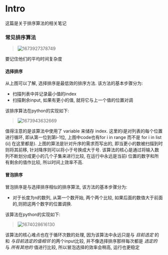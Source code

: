 # Intro 
这篇是关于排序算法的相关笔记

### 常见排序算法
>![1673927378749](https://user-images.githubusercontent.com/89850899/212805854-df4abbe2-e57e-41aa-a04c-9488250fc6f0.png)

要记住他们的平均时间复杂度

#### 选择排序
从上图可以了解, 选择排序是最低效的排序方法. 该方法的基本步骤分为:
- 扫描列表中并记录最小值的index
- 扫描剩余input, 如果有更小的值, 就将它与上一个值的位置对调

该排序算法在python的实现如下:
>![1673943632669](https://user-images.githubusercontent.com/89850899/212845317-bda78c8f-9ff5-472b-93fe-81c6b9efa5b2.png)

值得注意的是该算法中使用了 variable 来储存 index. 这里的i是对列表的每个位置进行循环, 即从第一位到第i-1位, 上图中code也有for i in range 而不是 for i in list  (i/j 在这里都是).
上图的算法是针对升序的需求而写出的, 即当更小的数被扫描到时则将其前移, 针对降序则可以将小于号换成大于号. 该算法的核心是通过将输入数列不断划分成更小的几个子集来进行比较, 在运行中永远是当前i 位置的数字和所有剩余的值作比较, 所以时间上效率不高.

#### 冒泡排序
冒泡排序是与选择排序相似的排序算法, 该方法的基本步骤分为:
- 对于长度为n的数列, 从第一个数开始, 两个两个比较, 如果后面的数值大于前面的,则把这两个数字的位置调换.

该算法在python的实现如下:

>![1674028616130](https://user-images.githubusercontent.com/89850899/213115130-2009c463-df0e-42ed-b116-a2e85af74c44.png)

该算法的核心难点也在于循环次数的处理, 因为该算法中永远只是与 *目前选定* 的和 *与目前选定的值相邻* 的两个input比较, 并不像选择排序那样每次都是 *选定的* 与 *所有其他的* 值进行比较, 所以冒泡选择的效率会稍高, 运行也更稳定



